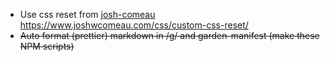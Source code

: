 - Use css reset from [josh-comeau](josh-comeau.md) https://www.joshwcomeau.com/css/custom-css-reset/
- ~~Auto format (prettier) markdown in /g/ and garden-manifest (make these NPM scripts)~~
